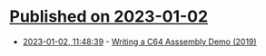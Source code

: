 # [Published on 2023-01-02](index.md)

* [2023-01-02, 11:48:39](https://news.ycombinator.com/item?id=34216923) - [Writing a C64 Asssembly Demo (2019)](https://celso.io/retrocomputing/2019/12/23/c64-assembly)
